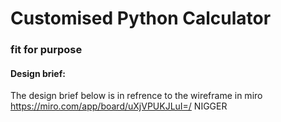 # Customised Python Calculator
### fit for purpose

#### Design brief:

The design brief below is in refrence to the wireframe in miro
https://miro.com/app/board/uXjVPUKJLuI=/
NIGGER
